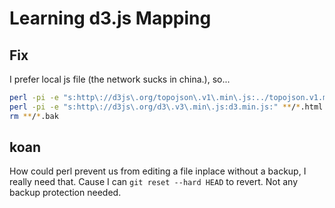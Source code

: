 Learning d3.js Mapping
======================

## Fix

I prefer local js file (the network sucks in china.), so...

```bash
perl -pi -e "s:http\://d3js\.org/topojson\.v1\.min\.js:../topojson.v1.min.js:" **/*.html
perl -pi -e "s:http\://d3js\.org/d3\.v3\.min\.js:d3.min.js:" **/*.html
rm **/*.bak
```

## koan

How could perl prevent us from editing a file inplace without a backup, I really need that.
Cause I can `git reset --hard HEAD` to revert. Not any backup protection needed.
